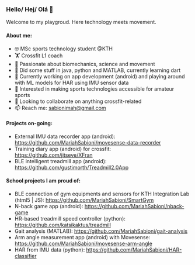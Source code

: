### Hello/ Hej/ Olá 👋
Welcome to my playgroud. Here technology meets movement. 

#### About me:
- 🤓 MSc sports technology student @KTH
- 🏋️ Crossfit L1 coach
- 🦿 Passionate about biomechanics, science and movement
- 🔭 Did some stuff in java, python and MATLAB, currently learning dart
- 🌱 Currently working on app development (android) and playing around with ML models for HAR using IMU sensor data
- 🧐 Interested in making sports technologies accessible for amateur sports
- 👯 Looking to collaborate on anything crossfit-related
- 📫 Reach me: sabionimah@gmail.com

#### Projects on-going:
- External IMU data recorder app (android): https://github.com/MariahSabioni/movesense-data-recorder
- Training diary app (android) for crossfit: https://github.com/jitseve/XFran
- BLE intelligent treadmill app (android): https://github.com/gustimorth/Treadmill2.0App

#### School projects I am proud of:
- BLE connection of gym equipments and sensors for KTH Integration Lab (html5 | JS): https://github.com/MariahSabioni/SmartGym
- N-back game app (android): https://github.com/MariahSabioni/nback-game
- HR-based treadmill speed controller (python): https://github.com/katsikaktus/treadmill
- Gait analysis (MATLAB): https://github.com/MariahSabioni/gait-analysis
- Arm angle measurement app (android) with Movesense: https://github.com/MariahSabioni/movesense-arm-angle
- HAR from IMU data (python): https://github.com/MariahSabioni/HAR-classifier

